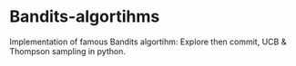 # Bandits-algortihms
Implementation of famous Bandits algortihm: Explore then commit, UCB & Thompson sampling in python.
